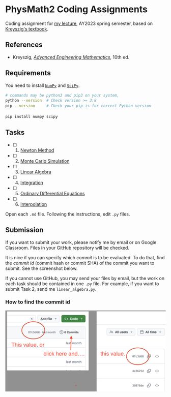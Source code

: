 # PhysMath2 Coding Assignments

Coding assignment for [my lecture](https://www2.nsysu.edu.tw/iwamoto/physmath2.html), AY2023 spring semester, based on [Kreyszig's textbook](https://www.wiley.com/en-us/-p-9781119446842).

## References

- Kreyszig, [*Advanced Engineering Mathematics*](https://www.wiley.com/en-us/-p-9781119446842), 10th ed.

## Requirements

You need to install [`NumPy`](https://numpy.org/) and [`SciPy`](https://scipy.org/).

```bash
# commands may be python3 and pip3 on your system,
python --version  # Check version >= 3.8
pip --version     # Check your pip is for correct Python version

pip install numpy scipy
```

## Tasks

- [ ] 1. [Newton Method](/newton_method.md)
- [ ] 2. [Monte Carlo Simulation](/monte_carlo.md)
- [ ] 3. [Linear Algebra](/linear_algebra.md)
- [ ] 4. [Integration](/integration.md)
- [ ] 5. [Ordinary Differential Equations](/ode.md)
- [ ] 6. [Interpolation](/interpolation.md)

Open each `.md` file. Following the instructions, edit `.py` files.

## Submission

If you want to submit your work, please notify me by email or on Google Classroom.
Files in your GitHub repository  will be checked.

It is nice if you can specify which *commit* is to be evaluated. To do that, find the *commit id* (commit hash or commit SHA) of the commit you want to submit. See the screenshot below.

If you cannot use GitHub, you may send your files by email, but the work on each task should be contained in one `.py` file. For example, if you want to submit Task 2, send me `linear_algebra.py`.

### How to find the commit id

![how to find the commit SHAs on GitHub](/misc/commit_id.png)
